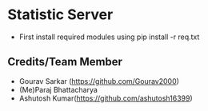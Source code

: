 # Statistic Server

- First install required modules using pip install -r req.txt
## Credits/Team Member
- Gourav Sarkar (https://github.com/Gourav2000)
- (Me)Paraj Bhattacharya
- Ashutosh Kumar(https://github.com/ashutosh16399)
